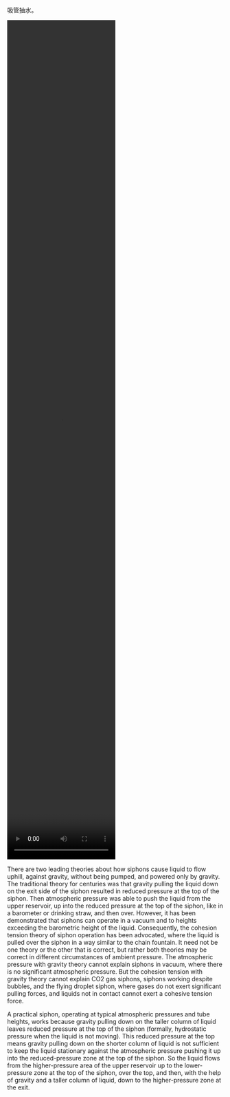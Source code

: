 吸管抽水。

<video controls src="/assets/IMG_9870.mp4" title="siphon" width="50%" height="50%"></video>

There are two leading theories about how siphons cause liquid to flow uphill, against gravity, without being pumped, and powered only by gravity. The traditional theory for centuries was that gravity pulling the liquid down on the exit side of the siphon resulted in reduced pressure at the top of the siphon. Then atmospheric pressure was able to push the liquid from the upper reservoir, up into the reduced pressure at the top of the siphon, like in a barometer or drinking straw, and then over. However, it has been demonstrated that siphons can operate in a vacuum and to heights exceeding the barometric height of the liquid. Consequently, the cohesion tension theory of siphon operation has been advocated, where the liquid is pulled over the siphon in a way similar to the chain fountain. It need not be one theory or the other that is correct, but rather both theories may be correct in different circumstances of ambient pressure. The atmospheric pressure with gravity theory cannot explain siphons in vacuum, where there is no significant atmospheric pressure. But the cohesion tension with gravity theory cannot explain CO2 gas siphons, siphons working despite bubbles, and the flying droplet siphon, where gases do not exert significant pulling forces, and liquids not in contact cannot exert a cohesive tension force.

A practical siphon, operating at typical atmospheric pressures and tube heights, works because gravity pulling down on the taller column of liquid leaves reduced pressure at the top of the siphon (formally, hydrostatic pressure when the liquid is not moving). This reduced pressure at the top means gravity pulling down on the shorter column of liquid is not sufficient to keep the liquid stationary against the atmospheric pressure pushing it up into the reduced-pressure zone at the top of the siphon. So the liquid flows from the higher-pressure area of the upper reservoir up to the lower-pressure zone at the top of the siphon, over the top, and then, with the help of gravity and a taller column of liquid, down to the higher-pressure zone at the exit.